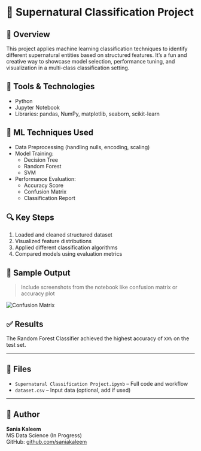 # 👻 Supernatural Classification Project

## 📄 Overview
This project applies machine learning classification techniques to identify different supernatural entities based on structured features. It’s a fun and creative way to showcase model selection, performance tuning, and visualization in a multi-class classification setting.

## 🧰 Tools & Technologies
- Python
- Jupyter Notebook
- Libraries: pandas, NumPy, matplotlib, seaborn, scikit-learn

## 🧪 ML Techniques Used
- Data Preprocessing (handling nulls, encoding, scaling)
- Model Training:
  - Decision Tree
  - Random Forest
  - SVM
- Performance Evaluation:
  - Accuracy Score
  - Confusion Matrix
  - Classification Report

## 🔍 Key Steps
1. Loaded and cleaned structured dataset
2. Visualized feature distributions
3. Applied different classification algorithms
4. Compared models using evaluation metrics

## 🧾 Sample Output
> Include screenshots from the notebook like confusion matrix or accuracy plot

![Confusion Matrix](visuals/confusion_matrix.png)

## ✅ Results
The Random Forest Classifier achieved the highest accuracy of `XX%` on the test set.

---

## 📁 Files
- `Supernatural Classification Project.ipynb` – Full code and workflow
- `dataset.csv` – Input data (optional, add if used)

---

## 👤 Author
**Sania Kaleem**  
MS Data Science (In Progress)  
GitHub: [github.com/saniakaleem](https://github.com/saniakaleem)
